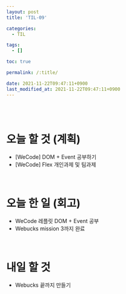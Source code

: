 ```yaml
---
layout: post
title: 'TIL-09'

categories:
  - TIL

tags:
  - []

toc: true

permalink: /:title/

date: 2021-11-22T09:47:11+0900
last_modified_at: 2021-11-22T09:47:11+0900
---
```


<br>
<br>

# 오늘 할 것 (계획)

- [WeCode] DOM + Event 공부하기
- [WeCode] Flex 개인과제 및 팀과제

<br>

# 오늘 한 일 (회고)

- WeCode 레플릿 DOM + Event 공부
- Webucks mission 3까지 완료

<br>

# 내일 할 것

- Webucks 끝까지 만들기
